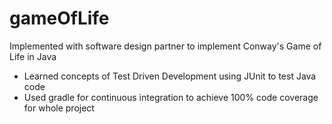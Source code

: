 # gameOfLife
Implemented with software design partner to implement Conway's Game of Life in Java
  - Learned concepts of Test Driven Development using JUnit to test Java code
  - Used gradle for continuous integration to achieve 100% code coverage for whole project
